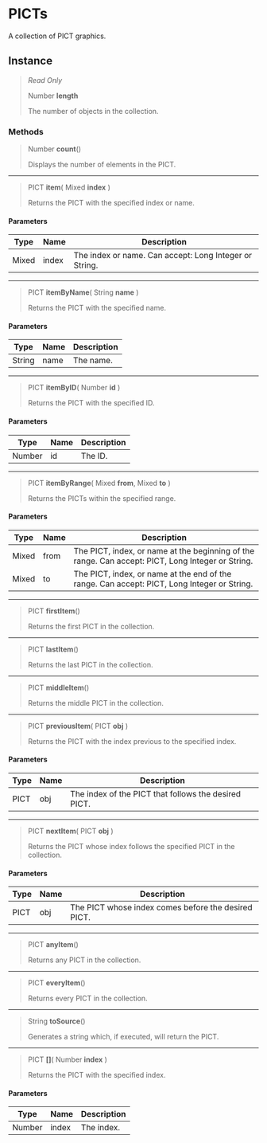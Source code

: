 # PICTs
A collection of PICT graphics.

## Instance
> *Read Only* 
> 
> Number **length** 
>
> The number of objects in the collection.

### Methods
> Number **count**()
> 
> Displays the number of elements in the PICT.
*** 
> PICT **item**( Mixed **index** )
> 
> Returns the PICT with the specified index or name.
#### Parameters
| Type | Name | Description |
|---|---|---|
| Mixed | index | The index or name. Can accept: Long Integer or String. |

*** 
> PICT **itemByName**( String **name** )
> 
> Returns the PICT with the specified name.
#### Parameters
| Type | Name | Description |
|---|---|---|
| String | name | The name. |

*** 
> PICT **itemByID**( Number **id** )
> 
> Returns the PICT with the specified ID.
#### Parameters
| Type | Name | Description |
|---|---|---|
| Number | id | The ID. |

*** 
> PICT **itemByRange**( Mixed **from**, Mixed **to** )
> 
> Returns the PICTs within the specified range.
#### Parameters
| Type | Name | Description |
|---|---|---|
| Mixed | from | The PICT, index, or name at the beginning of the range. Can accept: PICT, Long Integer or String. |
| Mixed | to | The PICT, index, or name at the end of the range. Can accept: PICT, Long Integer or String. |

*** 
> PICT **firstItem**()
> 
> Returns the first PICT in the collection.
*** 
> PICT **lastItem**()
> 
> Returns the last PICT in the collection.
*** 
> PICT **middleItem**()
> 
> Returns the middle PICT in the collection.
*** 
> PICT **previousItem**( PICT **obj** )
> 
> Returns the PICT with the index previous to the specified index.
#### Parameters
| Type | Name | Description |
|---|---|---|
| PICT | obj | The index of the PICT that follows the desired PICT. |

*** 
> PICT **nextItem**( PICT **obj** )
> 
> Returns the PICT whose index follows the specified PICT in the collection.
#### Parameters
| Type | Name | Description |
|---|---|---|
| PICT | obj | The PICT whose index comes before the desired PICT. |

*** 
> PICT **anyItem**()
> 
> Returns any PICT in the collection.
*** 
> PICT **everyItem**()
> 
> Returns every PICT in the collection.
*** 
> String **toSource**()
> 
> Generates a string which, if executed, will return the PICT.
*** 
> PICT **[]**( Number **index** )
> 
> Returns the PICT with the specified index.
#### Parameters
| Type | Name | Description |
|---|---|---|
| Number | index | The index. |


